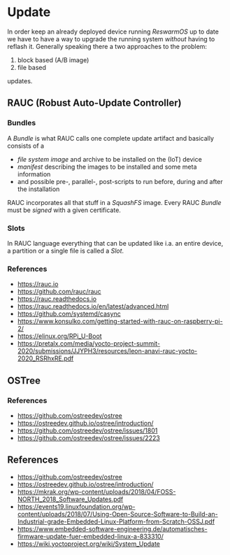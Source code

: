 
# Update

In order keep an already deployed device running _ReswarmOS_ up to date
we have to have a way to upgrade the running system _without_ having to
reflash it. Generally speaking there a two approaches to the problem:

1. block based (A/B image)
2. file based

updates.

## RAUC (Robust Auto-Update Controller)

### Bundles

A _Bundle_ is what RAUC calls one complete update artifact and basically
consists of a

- _file system image_ and archive to be installed on the (IoT) device
- _manifest_ describing the images to be installed and some meta information
- and possible pre-, parallel-, post-scripts to run before, during and after the installation

RAUC incorporates all that stuff in a _SquashFS_ image. Every RAUC _Bundle_ must
be _signed_ with a given certificate.

### Slots

In RAUC language everything that can be updated like i.a. an entire device, a partition
or a single file is called a _Slot_.

### References

- https://rauc.io
- https://github.com/rauc/rauc
- https://rauc.readthedocs.io
- https://rauc.readthedocs.io/en/latest/advanced.html
- https://github.com/systemd/casync
- https://www.konsulko.com/getting-started-with-rauc-on-raspberry-pi-2/
- https://elinux.org/RPi_U-Boot
- https://pretalx.com/media/yocto-project-summit-2020/submissions/JJYPH3/resources/leon-anavi-rauc-yocto-2020_RSRhxRE.pdf

## OSTree

### References

- https://github.com/ostreedev/ostree
- https://ostreedev.github.io/ostree/introduction/
- https://github.com/ostreedev/ostree/issues/1801
- https://github.com/ostreedev/ostree/issues/2223

## References

- https://github.com/ostreedev/ostree
- https://ostreedev.github.io/ostree/introduction/
- https://mkrak.org/wp-content/uploads/2018/04/FOSS-NORTH_2018_Software_Updates.pdf
- https://events19.linuxfoundation.org/wp-content/uploads/2018/07/Using-Open-Source-Software-to-Build-an-Industrial-grade-Embedded-Linux-Platform-from-Scratch-OSSJ.pdf
- https://www.embedded-software-engineering.de/automatisches-firmware-update-fuer-embedded-linux-a-833310/
- https://wiki.yoctoproject.org/wiki/System_Update


